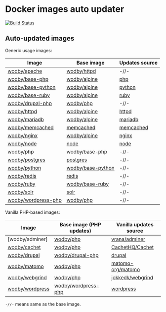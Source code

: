 # Docker images auto updater

[![Build Status](https://travis-ci.com/wodby/images.svg?branch=master)](https://travis-ci.com/wodby/images)

## Auto-updated images

Generic usage images:

| Image                 | Base image            | Updates source      |
| --------------------- | --------------------- | ------------------- |
| [wodby/apache]        | [wodby/httpd]         | -//-                |
| [wodby/base-php]      | [wodby/alpine]        | [php]               |
| [wodby/base-python]   | [wodby/alpine]        | [python]            |
| [wodby/base-ruby]     | [wodby/alpine]        | [ruby]              |
| [wodby/drupal-php]    | [wodby/php]           | -//-                |
| [wodby/httpd]         | [wodby/alpine]        | [httpd]             |
| [wodby/mariadb]       | [wodby/alpine]        | [mariadb]           |
| [wodby/memcached]     | [memcached]           | [memcached]         |
| [wodby/nginx]         | [wodby/alpine]        | [nginx]             |
| [wodby/node]          | [node]                | [node]              |
| [wodby/php]           | [wodby/base-php]      | -//-                |
| [wodby/postgres]      | [postgres]            | -//-                |
| [wodby/python]        | [wodby/base-python]   | -//-                |
| [wodby/redis]         | [redis]               | -//-                |
| [wodby/ruby]          | [wodby/base-ruby]     | -//-                |
| [wodby/solr]          | [solr]                | -//-                |
| [wodby/wordpress-php] | [wodby/php]           | -//-                |

Vanilla PHP-based images:

| Image                 | Base image (PHP updates) | Vanilla updates source |
| --------------------- | ------------------------ | ---------------------- |
| [wodby/adminer]       | [wodby/php]              | [vrana/adminer]        |
| [wodby/cachet]        | [wodby/php]              | [CachetHQ/Cachet]      |
| [wodby/drupal]        | [wodby/drupal-php]       | [drupal]               |
| [wodby/matomo]        | [wodby/php]              | [matomo-org/matomo]    |
| [wodby/webgrind]      | [wodby/php]              | [jokkedk/webgrind]     |
| [wodby/wordpress]     | [wodby/wordpress-php]    | [wordpress]            |

`-//-` means same as the base image.

[CachetHQ/Cachet]: https://github.com/CachetHQ/Cachet
[drupal]: https://github.com/docker-library/drupal
[httpd]: https://github.com/docker-library/httpd
[jokkedk/webgrind]: https://github.com/jokkedk/webgrind
[mariadb]: https://github.com/docker-library/mariadb
[matomo-org/matomo]: https://github.com/matomo-org/matomo
[memcached]: https://github.com/docker-library/memcached
[nginx]: https://github.com/docker-library/nginx
[node]: https://github.com/docker-library/node
[php]: https://github.com/docker-library/php
[postgres]: https://github.com/docker-library/postgres
[python]: https://github.com/docker-library/python
[redis]: https://github.com/docker-library/redis
[ruby]: https://github.com/docker-library/ruby
[solr]: https://github.com/docker-library/solr
[vrana/adminer]: https://github.com/vrana/adminer
[wodby/alpine]: https://github.com/wodby/alpine
[wodby/apache]: https://github.com/wodby/apache
[wodby/base-php]: https://github.com/wodby/base-php
[wodby/base-python]: https://github.com/wodby/base-python
[wodby/base-ruby]: https://github.com/wodby/base-ruby
[wodby/cachet]: https://github.com/wodby/cachet
[wodby/drupal-php]: https://github.com/wodby/drupal-php
[wodby/drupal]: https://github.com/wodby/drupal
[wodby/httpd]: https://github.com/wodby/httpd
[wodby/mariadb]: https://github.com/wodby/mariadb
[wodby/matomo]: https://github.com/wodby/matomo
[wodby/memcached]: https://github.com/wodby/memcached
[wodby/nginx]: https://github.com/wodby/nginx
[wodby/node]: https://github.com/wodby/node
[wodby/php]: https://github.com/wodby/php
[wodby/postgres]: https://github.com/wodby/postgres
[wodby/python]: https://github.com/wodby/python
[wodby/redis]: https://github.com/wodby/redis
[wodby/ruby]: https://github.com/wodby/ruby
[wodby/solr]: https://github.com/wodby/solr
[wodby/webgrind]: https://github.com/wodby/webgrind
[wodby/wordpress-php]: https://github.com/wodby/wordpress-php
[wodby/wordpress]: https://github.com/wodby/wordpress
[wordpress]: https://github.com/docker-library/wordpress

